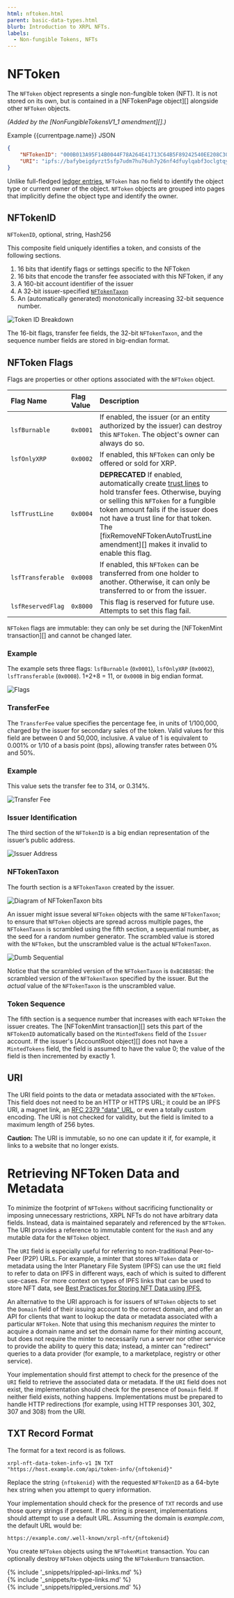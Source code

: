 ```yaml
---
html: nftoken.html
parent: basic-data-types.html
blurb: Introduction to XRPL NFTs.
labels:
  - Non-fungible Tokens, NFTs
---
```

# NFToken

The `NFToken` object represents a single non-fungible token (NFT). It is not stored on its own, but is contained in a [NFTokenPage object][]  alongside other `NFToken` objects.

_(Added by the [NonFungibleTokensV1_1 amendment][].)_

Example {{currentpage.name}} JSON

```json
{
    "NFTokenID": "000B013A95F14B0044F78A264E41713C64B5F89242540EE208C3098E00000D65",
    "URI": "ipfs://bafybeigdyrzt5sfp7udm7hu76uh7y26nf4dfuylqabf3oclgtqy55fbzdi"
}
```


Unlike full-fledged [ledger entries](ledger-object-types.html), `NFToken` has no field to identify the object type or current owner of the object. `NFToken` objects are grouped into pages that implicitly define the object type and identify the owner.


## NFTokenID
<!-- SPELLING_IGNORE: nftokenid -->

`NFTokenID`, optional, string, Hash256

This composite field uniquely identifies a token, and consists of the following sections.

1. 16 bits that identify flags or settings specific to the NFToken
2. 16 bits that encode the transfer fee associated with this NFToken, if any
3. A 160-bit account identifier of the issuer
4. A 32-bit issuer-specified [`NFTokenTaxon`](https://www.merriam-webster.com/dictionary/taxon)
5. An (automatically generated) monotonically increasing 32-bit sequence number.


![Token ID Breakdown](img/nftoken1.png "Token ID Breakdown")


The 16-bit flags, transfer fee fields, the 32-bit `NFTokenTaxon`, and the sequence number fields are stored in big-endian format.


## NFToken Flags

Flags are properties or other options associated with the `NFToken` object.


| Flag Name         | Flag Value | Description                                 |
|:------------------|:-----------|:--------------------------------------------|
| `lsfBurnable`     | `0x0001`   | If enabled, the issuer (or an entity authorized by the issuer) can destroy this `NFToken`. The object's owner can always do so. |
| `lsfOnlyXRP`      | `0x0002`   | If enabled, this `NFToken` can only be offered or sold for XRP. |
| `lsfTrustLine`    | `0x0004`   | **DEPRECATED** If enabled, automatically create [trust lines](trust-lines-and-issuing.html) to hold transfer fees. Otherwise, buying or selling this `NFToken` for a fungible token amount fails if the issuer does not have a trust line for that token. The [fixRemoveNFTokenAutoTrustLine amendment][] makes it invalid to enable this flag. |
| `lsfTransferable` | `0x0008`   | If enabled, this `NFToken` can be transferred from one holder to another. Otherwise, it can only be transferred to or from the issuer. |
| `lsfReservedFlag` | `0x8000`   | This flag is reserved for future use. Attempts to set this flag fail. |

`NFToken` flags are immutable: they can only be set during the [NFTokenMint transaction][] and cannot be changed later.


### Example

The example sets three flags: `lsfBurnable` (`0x0001`), `lsfOnlyXRP` (`0x0002`), `lsfTransferable` (`0x0008`). 1+2+8 = 11, or `0x000B` in big endian format.

![Flags](img/nftokena.png "Flags")


### TransferFee
<!-- SPELLING_IGNORE: transferfee -->

The `TransferFee` value specifies the percentage fee, in units of 1/100,000, charged by the issuer for secondary sales of the token. Valid values for this field are between 0 and 50,000, inclusive. A value of 1 is equivalent to 0.001% or 1/10 of a basis point (bps), allowing transfer rates between 0% and 50%.


### Example

This value sets the transfer fee to 314, or 0.314%.

![Transfer Fee](img/nftokenb.png "Transfer Fee")



### Issuer Identification

The third section of the `NFTokenID` is a big endian representation of the issuer’s public address.

![Issuer Address](img/nftokenc.png "Issuer Address")



### NFTokenTaxon
<!-- SPELLING_IGNORE: nftokentaxon -->

The fourth section is a `NFTokenTaxon` created by the issuer.

![Diagram of `NFTokenTaxon` bits](img/nftokend.png)

An issuer might issue several `NFToken` objects with the same `NFTokenTaxon`; to ensure that `NFToken` objects are spread across multiple pages, the `NFTokenTaxon` is scrambled using the fifth section, a sequential number, as the seed for a random number generator. The scrambled value is stored with the `NFToken`, but the unscrambled value is the actual `NFTokenTaxon`.

![Dumb Sequential](img/nftokene.png "Dumb Sequential")

Notice that the scrambled version of the `NFTokenTaxon` is `0xBC8B858E`: the scrambled version of the `NFTokenTaxon` specified by the issuer. But the _actual_ value of the `NFTokenTaxon` is the unscrambled value.

### Token Sequence

The fifth section is a sequence number that increases with each `NFToken` the issuer creates. The [NFTokenMint transaction][] sets this part of the `NFTokenID` automatically based on the `MintedTokens` field of the `Issuer` account. If the issuer's [AccountRoot object][] does not have a `MintedTokens` field, the field is assumed to have the value 0; the value of the field is then incremented by exactly 1.


## URI

The URI field points to the data or metadata associated with the `NFToken`. This field does not need to be an HTTP or HTTPS URL; it could be an IPFS URI, a magnet link, an [RFC 2379 "data" URL](https://datatracker.ietf.org/doc/html/rfc2397), or even a totally custom encoding. The URI is not checked for validity, but the field is limited to a maximum length of 256 bytes.

**Caution:** The URI is immutable, so no one can update it if, for example, it links to a website that no longer exists.


# Retrieving NFToken Data and Metadata

To minimize the footprint of `NFTokens` without sacrificing functionality or imposing unnecessary restrictions, XRPL NFTs do not have arbitrary data fields. Instead, data is maintained separately and referenced by the `NFToken`. The URI provides a reference to immutable content for the `Hash` and any mutable data for the `NFToken` object.

The `URI` field is especially useful for referring to non-traditional Peer-to-Peer (P2P) URLs. For example, a minter that stores `NFToken` data or metadata using the Inter Planetary File System (IPFS) can use the `URI` field to refer to data on IPFS in different ways, each of which is suited to different use-cases. For more context on types of IPFS links that can be used to store NFT data, see [Best Practices for Storing NFT Data using IPFS](https://docs.ipfs.io/how-to/best-practices-for-nft-data/#types-of-ipfs-links-and-when-to-use-them),

An alternative to the URI approach is for issuers of `NFToken` objects to set the `Domain` field of their issuing account to the correct domain, and offer an API for clients that want to lookup the data or metadata associated with a particular `NFToken`. Note that using this mechanism _requires_ the minter to acquire a domain name and set the domain name for their minting account, but does not require the minter to necessarily run a server nor other service to provide the ability to query this data; instead, a minter can "redirect" queries to a data provider (for example, to a marketplace, registry or other service).

Your implementation should first attempt to check for the presence of the `URI` field to retrieve the associated data or metadata. If the `URI` field does not exist, the implementation should check for the presence of `Domain` field. If neither field exists, nothing happens. Implementations must be prepared to handle HTTP redirections (for example, using HTTP responses 301, 302, 307 and 308) from the URI.


## TXT Record Format

The format for a text record is as follows.


```
xrpl-nft-data-token-info-v1 IN TXT "https://host.example.com/api/token-info/{nftokenid}"
```


Replace the string `{nftokenid}` with the requested `NFTokenID` as a 64-byte hex string when you attempt to query information.

Your implementation should check for the presence of `TXT` records and use those query strings if present. If no string is present, implementations should attempt to use a default URL. Assuming the domain is _example.com_, the default URL would be:


```
https://example.com/.well-known/xrpl-nft/{nftokenid}
```


You create `NFToken` objects using the `NFTokenMint` transaction. You can optionally destroy `NFToken` objects using the `NFTokenBurn` transaction.

<!--{# common link defs #}-->
{% include '_snippets/rippled-api-links.md' %}			
{% include '_snippets/tx-type-links.md' %}			
{% include '_snippets/rippled_versions.md' %}
